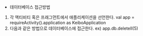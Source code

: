 - 데이터베이스 접근방법
1. 각 액티비티 혹은 프래그먼트에서 애플리케이션을 선언한다.
val app = requireActivity().application as KeiboApplication
2. 다음과 같은 방법으로 데이터베이스에 접근한다.
ex) app.db.deleteII(5)